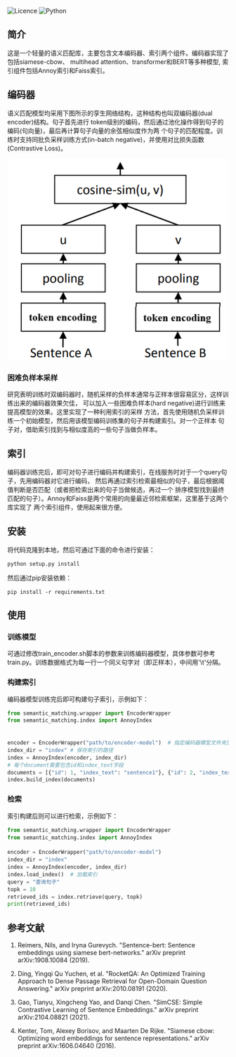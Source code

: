 ![Licence](https://img.shields.io/github/license/lawRossi/semantic_matching)
![Python](https://img.shields.io/badge/Python->=3.6-blue)

## 简介
   这是一个轻量的语义匹配库，主要包含文本编码器、索引两个组件。编码器实现了包括siamese-cbow、
   multihead attention、transformer和BERT等多种模型, 索引组件包括Annoy索引和Faiss索引。

## 编码器
语义匹配模型均采用下图所示的孪生网络结构，这种结构也叫双编码器(dual encoder)结构。句子首先进行
token级别的编码，然后通过池化操作得到句子的编码(句向量)，最后再计算句子向量的余弦相似度作为两
个句子的匹配程度。训练时支持同批负采样训练方式(in-batch negative)，并使用对比损失函数
(Contrastive Loss)。

![](resource/encoder.png)

### 困难负样本采样
研究表明训练时双编码器时，随机采样的负样本通常与正样本很容易区分，这样训练出来的编码器效果欠佳，
可以加入一些困难负样本(hard negative)进行训练来提高模型的效果。这里实现了一种利用索引的采样
方法，首先使用随机负采样训练一个初始模型，然后用该模型编码训练集的句子并构建索引。对一个正样本
句子对，借助索引找到与相似度高的一些句子当做负样本。

## 索引
编码器训练完后，即可对句子进行编码并构建索引，在线服务时对于一个query句子，先用编码器对它进行编码，
然后再通过索引检索最相似的句子，最后根据阈值判断是否匹配（或者把检索出来的句子当做候选，再过一个
排序模型找到最终匹配的句子）。Annoy和Faiss是两个常用的向量最近邻检索框架，这里基于这两个库实现了
两个索引组件，使用起来很方便。

## 安装

将代码克隆到本地，然后可通过下面的命令进行安装：

    python setup.py install
   
然后通过pip安装依赖：
    
    pip install -r requirements.txt

## 使用

### 训练模型
可通过修改train_encoder.sh脚本的参数来训练编码器模型，具体参数可参考train.py。训练数据格式为每一行一个同义句字对（即正样本），中间用'\t'分隔。

### 构建索引
编码器模型训练完后即可构建句子索引，示例如下：

```python
from semantic_matching.wrapper import EncoderWrapper
from semantic_matching.index import AnnoyIndex


encoder = EncoderWrapper("path/to/encoder-model")  # 指定编码器模型文件夹加载编码器
index_dir = "index" # 保存索引的路径
index = AnnoyIndex(encoder, index_dir)
# 每个document需要包含id和index_text字段
documents = [{"id": 1, "index_text": "sentence1"}, {"id": 2, "index_text": "sentence2"}]
index.build_index(documents)
```

### 检索
索引构建后则可以进行检索，示例如下：

```python
from semantic_matching.wrapper import EncoderWrapper
from semantic_matching.index import AnnoyIndex

encoder = EncoderWrapper("path/to/encoder-model")
index_dir = "index"
index = AnnoyIndex(encoder, index_dir)
index.load_index()  # 加载索引
query = "查询句子"
topk = 10
retrieved_ids = index.retrieve(query, topk)
print(retrieved_ids)
```

## 参考文献
1. Reimers, Nils, and Iryna Gurevych. "Sentence-bert: Sentence embeddings using siamese bert-networks." arXiv preprint arXiv:1908.10084 (2019).

2. Ding, Yingqi Qu Yuchen, et al. "RocketQA: An Optimized Training Approach to Dense Passage Retrieval for Open-Domain Question Answering." arXiv preprint arXiv:2010.08191 (2020).

3. Gao, Tianyu, Xingcheng Yao, and Danqi Chen. "SimCSE: Simple Contrastive Learning of Sentence Embeddings." arXiv preprint arXiv:2104.08821 (2021).

4. Kenter, Tom, Alexey Borisov, and Maarten De Rijke. "Siamese cbow: Optimizing word embeddings for sentence representations." arXiv preprint arXiv:1606.04640 (2016).
